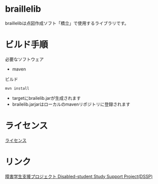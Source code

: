# braillelib

braillelibは点図作成ソフト「橋立」で使用するライブラリです。

# ビルド手順
必要なソフトウェア
* maven

ビルド

    mvn install

* targetにbrailelib.jarが生成されます
* brailelib.jarjarはローカルのmavenリポジトリに登録されます

# ライセンス
[ライセンス](Lisense.txt)


# リンク
[障害学生支援プロジェクト Disabled-student Study Support Project(DSSP)](http://dssp.sakura.ne.jp/)
